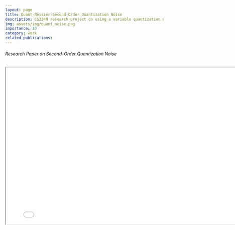 ```yaml
---
layout: page
title: Quant-Noisier-Second-Order Quantization Noise
description: CS224N research project on using a variable quantization noise rate to learn robustness to inference-time quantization.
img: assets/img/quant_noise.png
importance: 10
category: work
related_publications: 
---
```


<!-- Every project has a beautiful feature showcase page.
It's easy to include images in a flexible 3-column grid format.
Make your photos 1/3, 2/3, or full width.

To give your project a background in the portfolio page, just add the img tag to the front matter like so:

    ---
    layout: page
    title: project
    description: a project with a background image
    img: /assets/img/12.jpg
    --- -->
<div class="caption">
    <body>
    <center>
        <!-- <h1 style="color: DodgerBlue">Macroeconomic Asset Divergence Model</h1> -->
        <h6 align="left">Research Paper on Second-Order Quantization Noise</h6>
        <iframe src="../CS224N__Project_Final_Report.pdf" 
                width="800"
                height="500">
        </iframe>
    </center>
</body>
</div>


